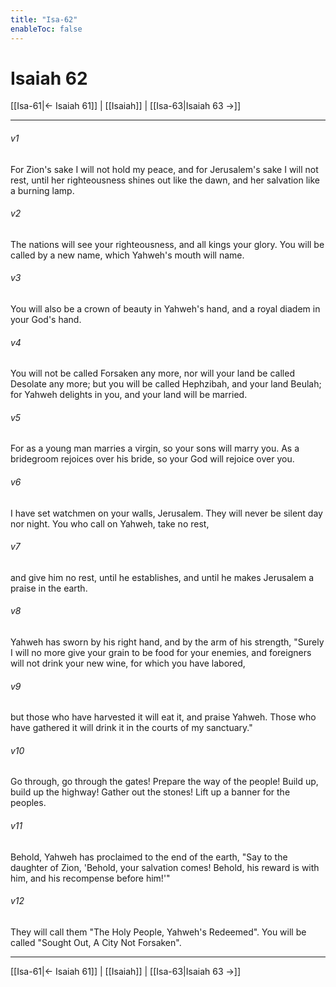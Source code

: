 ```yaml
---
title: "Isa-62"
enableToc: false
---
```

# Isaiah 62

[[Isa-61|← Isaiah 61]] | [[Isaiah]] | [[Isa-63|Isaiah 63 →]]
***



###### v1 
For Zion's sake I will not hold my peace, and for Jerusalem's sake I will not rest, until her righteousness shines out like the dawn, and her salvation like a burning lamp. 

###### v2 
The nations will see your righteousness, and all kings your glory. You will be called by a new name, which Yahweh's mouth will name. 

###### v3 
You will also be a crown of beauty in Yahweh's hand, and a royal diadem in your God's hand. 

###### v4 
You will not be called Forsaken any more, nor will your land be called Desolate any more; but you will be called Hephzibah, and your land Beulah; for Yahweh delights in you, and your land will be married. 

###### v5 
For as a young man marries a virgin, so your sons will marry you. As a bridegroom rejoices over his bride, so your God will rejoice over you. 

###### v6 
I have set watchmen on your walls, Jerusalem. They will never be silent day nor night. You who call on Yahweh, take no rest, 

###### v7 
and give him no rest, until he establishes, and until he makes Jerusalem a praise in the earth. 

###### v8 
Yahweh has sworn by his right hand, and by the arm of his strength, "Surely I will no more give your grain to be food for your enemies, and foreigners will not drink your new wine, for which you have labored, 

###### v9 
but those who have harvested it will eat it, and praise Yahweh. Those who have gathered it will drink it in the courts of my sanctuary." 

###### v10 
Go through, go through the gates! Prepare the way of the people! Build up, build up the highway! Gather out the stones! Lift up a banner for the peoples. 

###### v11 
Behold, Yahweh has proclaimed to the end of the earth, "Say to the daughter of Zion, 'Behold, your salvation comes! Behold, his reward is with him, and his recompense before him!'" 

###### v12 
They will call them "The Holy People, Yahweh's Redeemed". You will be called "Sought Out, A City Not Forsaken".

***
[[Isa-61|← Isaiah 61]] | [[Isaiah]] | [[Isa-63|Isaiah 63 →]]
